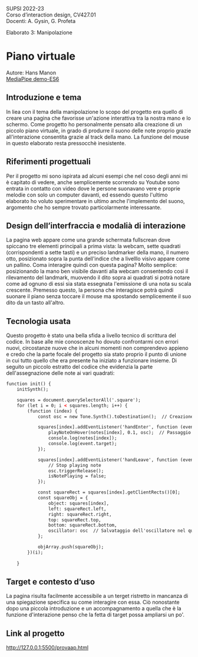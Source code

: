 SUPSI 2022-23  
Corso d’interaction design, CV427.01  
Docenti: A. Gysin, G. Profeta  

Elaborato 3: Manipolazione 

# Piano virtuale
Autore: Hans Manon  
[MediaPipe demo-ES6](https://ixd-supsi.github.io/2023/esempi/mp_hands/es6/1_landmarks)


## Introduzione e tema
In liea con il tema della manipolazione lo scopo del progetto era quello di creare una pagina che favorisse un'azione interattiva tra la nostra mano e lo schermo. Come progetto ho personalmente pensato alla creazione di un piccolo piano virtuale, in grado di produrre il suono delle note proprio grazie all'interazione consentita grazie al track della mano. La funzione del mouse in questo elaborato resta pressocchè inesistente. 


## Riferimenti progettuali
Per il progetto mi sono ispirata ad alcuni esempi che nel coso degli anni mi è capitato di vedere, anche semplicemente scorrendo su Youtube sono entrata in contatto con video dove le persone suonavano vere e proprie melodie con solo un computer davanti, ed essendo questo l'ultimo elaborato ho voluto sperimentare in ultimo anche l'implemento del suono, argomento che ho sempre trovato particolarmente interessante.





## Design dell’interfraccia e modalià di interazione
La pagina web appare come una grande schermata fullscrean dove spiccano tre elementi principali a prima vista: la webcam, sette quadrati (corrispondenti a sette tasti) e un preciso landmarker della mano, il numero otto, posizionato sopra la punta dell'indice che a livelllo visivo appare come un pallino. Coma interagire quindi con questa pagina? Molto semplice: posizionando la mano ben visibile davanti alla webcam consentendo così il rilevamento del landmark, muovendo il dito sopra ai quadrati si potrà notare come ad ognuno di essi sia stata essegnata l'emissione di una nota su scala crescente. Premesso questo, la persona che interagisce potrà quindi suonare il piano senza toccare il mouse ma spostando semplicemente il suo dito da un tasto all'altro.




## Tecnologia usata
Questo progetto è stato una bella sfida a livello tecnico di scrittura del codice. In base alle mie conoscenze ho dovuto confrontarmi ocn errori nuovi, circostanze nuove che in alcuni momenti non comprendevo appieno e credo che la parte focale del progetto sia stato proprio il punto di unione in cui tutto quello che era presente ha iniziato a funzionare insieme. Di seguito un piccolo estratto del codice che evidenzia la parte dell'assegnazione delle note ai vari quadrati: 


```Html
function init() {
    initSynth();

    squares = document.querySelectorAll('.square');
    for (let i = 0; i < squares.length; i++) {
        (function (index) {
            const osc = new Tone.Synth().toDestination();  // Creazione di un oscillatore per ogni quadrato

            squares[index].addEventListener('handEnter', function (event) {
                playNoteOnHover(notes[index], 0.1, osc);  // Passaggio dell'oscillatore corretto
                console.log(notes[index]);
                console.log(event.target);
            });

            squares[index].addEventListener('handLeave', function (event) {
                // Stop playing note
                osc.triggerRelease();
                isNotePlaying = false;
            });

            const squareRect = squares[index].getClientRects()[0];
            const squareObj = {
                object: squares[index],
                left: squareRect.left,
                right: squareRect.right,
                top: squareRect.top,
                bottom: squareRect.bottom,
                oscillator: osc  // Salvataggio dell'oscillatore nel quadrato corrispondente
            };

            objArray.push(squareObj);
        })(i);
    
	}
```

## Target e contesto d’uso
La pagina risulta facilmente accessibile a un terget ristretto in mancanza di una spiegazione specifica su come interagire con essa. Ciò nonostante dopo una piccola introduzione e un accompagnamento a quella che è la funzione d'interazione penso che la fetta di target possa ampliarsi un po'. 


## Link al progetto

http://127.0.0.1:5500/provaap.html